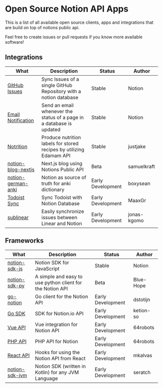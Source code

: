 
# Open Source Notion API Apps

This is a list of all available open source clients, apps and integrations
that are build on top of notions public api.

Feel free to create issues or pull requests if you know more available software!

## Integrations

|What|Description|Status|Author|
|---|---|---|---|
|[GitHub Issues](https://github.com/makenotion/notion-sdk-js/tree/main/examples/github-issue-sync)|Sync Issues of a single GitHub Repository with a notion database|Stable|Notion|
|[Email Notification](https://github.com/makenotion/notion-sdk-js/tree/main/examples/database-update-send-email)|Send an email whenever the status of a page in a database is updated|Stable|Notion|
|[Notrition](https://github.com/justjake/notrition)|Produce nutrition labels for stored recipes by utilizing Edamam API|Stable|justjake|
|[notion-blog-nextjs](https://github.com/samuelkraft/notion-blog-nextjs)|Next.js blog using Notions Public API|Beta|samuelkraft|
|[notion-german-anki](https://github.com/boxysean/notion-german-anki)|Notion as source of truth for anki dictionary|Early Development|boxysean|
|[Todoist Sync](https://github.com/MaaxGr/NotionTodoistSync)|Sync Todoist with Notion Database|Early Development|MaaxGr|
|[sublinear](https://github.com/jonas-kgomo/sublinear)|Easily synchronize issues between Linear and Notion|Early Development|jonas-kgomo|

 
## Frameworks

|What|Description|Status|Author|
|---|---|---|---|
|[notion-sdk-js](https://github.com/makenotion/notion-sdk-js)|Notion SDK for JavaScript|Stable|Notion|
|[notion-sdk-py](https://github.com/Blue-Hope/notion-sdk-py)|A simple and easy to use python client for the Notion API|Beta|Blue-Hope|
|[go-notion](https://github.com/dstotijn/go-notion)|Go client for the Notion API|Early Development|dstotijn|
|[Go SDK](https://github.com/ketion-so/go-notion)|SDK for Notion.io API|Early Development|ketion-so|
|[Vue API](https://github.com/64robots/vue-notion-api)|Vue integration for Notion API|Early Development|64robots|
|[PHP API](https://github.com/64robots/php-notion)|PHP API for Notion|Early Development|64robots|
|[React API](https://github.com/mkalvas/notion-react)|Hooks for using the Notion API from React|Early Development|mkalvas|
|[notion-sdk-jvm](https://github.com/seratch/notion-sdk-jvm)|Notion SDK (written in Kotlin) for any JVM Language|Early Development|seratch|

